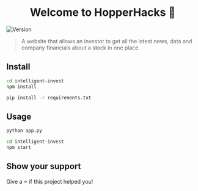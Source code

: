<h1 align="center">Welcome to HopperHacks 👋</h1>
<p>
  <img alt="Version" src="https://img.shields.io/badge/version-1.0.0-blue.svg?cacheSeconds=2592000" />
</p>

> A website that allows an investor to get all the latest news, data and company financials about a stock in one place.

## Install

```sh
cd intelligent-invest
npm install
```
```sh
pip install -r requirements.txt
```

## Usage

```sh
python app.py
```
```sh
cd intelligent-invest
npm start
```

## Show your support

Give a ⭐️ if this project helped you!
